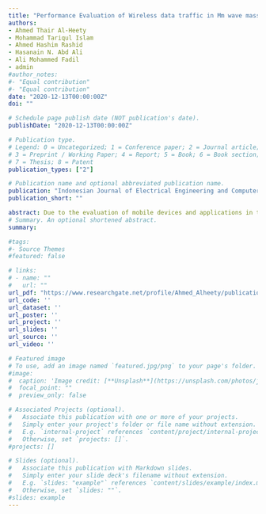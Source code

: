 ```yaml
---
title: "Performance Evaluation of Wireless data traffic in Mm wave massive MIMO communication"
authors:
- Ahmed Thair Al-Heety
- Mohammad Tariqul Islam
- Ahmed Hashim Rashid
- Hasanain N. Abd Ali
- Ali Mohammed Fadil
- admin
#author_notes:
#- "Equal contribution"
#- "Equal contribution"
date: "2020-12-13T00:00:00Z"
doi: ""

# Schedule page publish date (NOT publication's date).
publishDate: "2020-12-13T00:00:00Z"

# Publication type.
# Legend: 0 = Uncategorized; 1 = Conference paper; 2 = Journal article;
# 3 = Preprint / Working Paper; 4 = Report; 5 = Book; 6 = Book section;
# 7 = Thesis; 8 = Patent
publication_types: ["2"]

# Publication name and optional abbreviated publication name.
publication: "Indonesian Journal of Electrical Engineering and Computer Science"
publication_short: ""

abstract: Due to the evaluation of mobile devices and applications in the current decade, a new direction for wireless networks has emerged. The general consensus about the future 5G network is that the following should be taken into account; the purpose of thousand-fold system capacity, hundredfold energy efficiency, lower latency, and smooth connectivity. The massive multiple-input multipleoutput (MIMO), as well as the Millimeter wave (mm Wave) have been considered in the ultra-dense cellular network (UDN), because they are viewed as the emergent solution for the next generations of communication. This article focuses on evaluating and discussing the performance of mm Wave massive MIMO for ultra-dense network, which is one of the major technologies for the 5G wireless network. More so, the energy efficiencies of two kinds of architectures for wireless backhaul networks were investigated and compared in this article. The results of the simulation revealed some points that should be considered during the deployment of small cells in the two architectures UDN with backhaul network capacity and backhaul energy efficiency, that the changing the frequency bands in Distribution approach gives the same energy efficiency reached to 600 Mb/s at 15 nodes while the Conventional approach results reached less than 100 Mb/s at the same number of nodes.
# Summary. An optional shortened abstract.
summary:

#tags:
#- Source Themes
#featured: false

# links:
# - name: ""
#   url: ""
url_pdf: "https://www.researchgate.net/profile/Ahmed_Alheety/publication/344026612_Performance_evaluation_of_wireless_data_traffic_in_Mm_wave_massive_MIMO_communication/links/5f4e7749299bf13a3194888b/Performance-evaluation-of-wireless-data-traffic-in-Mm-wave-massive-MIMO-communication.pdf"
url_code: ''
url_dataset: ''
url_poster: ''
url_project: ''
url_slides: ''
url_source: ''
url_video: ''

# Featured image
# To use, add an image named `featured.jpg/png` to your page's folder. 
#image:
#  caption: 'Image credit: [**Unsplash**](https://unsplash.com/photos/jdD8gXaTZsc)'
#  focal_point: ""
#  preview_only: false

# Associated Projects (optional).
#   Associate this publication with one or more of your projects.
#   Simply enter your project's folder or file name without extension.
#   E.g. `internal-project` references `content/project/internal-project/index.md`.
#   Otherwise, set `projects: []`.
#projects: []

# Slides (optional).
#   Associate this publication with Markdown slides.
#   Simply enter your slide deck's filename without extension.
#   E.g. `slides: "example"` references `content/slides/example/index.md`.
#   Otherwise, set `slides: ""`.
#slides: example
---
```

